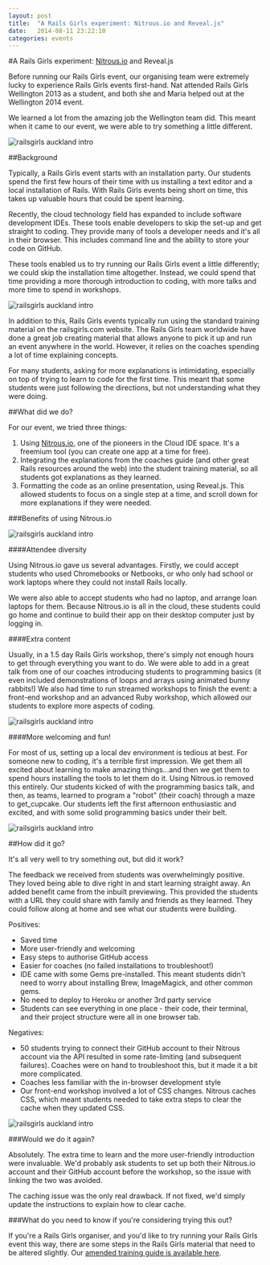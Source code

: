 ```yaml
---
layout: post
title:  "A Rails Girls experiment: Nitrous.io and Reveal.js"
date:   2014-08-11 23:22:10
categories: events
---
```


#A Rails Girls experiment: [Nitrous.io](https://nitrous.io) and Reveal.js

Before running our Rails Girls event, our organising team were extremely lucky to experience Rails Girls events first-hand. Nat attended Rails Girls Wellington 2013 as a student, and both she and Maria helped out at the Wellington 2014 event.

We learned a lot from the amazing job the Wellington team did. This meant when it came to our event, we were able to try something a little different.

![railsgirls auckland intro](https://raw.githubusercontent.com/natdudley/railsgirlsblog/master/images/rgakl.jpg)

##Background

Typically, a Rails Girls event starts with an installation party. Our students spend the first few hours of their time with us installing a text editor and a local installation of Rails. With Rails Girls events being short on time, this takes up valuable hours that could be spent learning.

Recently, the cloud technology field has expanded to include software development IDEs. These tools enable developers to skip the set-up and get straight to coding. They provide many of tools a developer needs and it's all in their browser. This includes command line and the ability to store your code on GitHub.

These tools enabled us to try running our Rails Girls event a little differently; we could skip the installation time altogether. Instead, we could spend that time providing a more thorough introduction to coding, with more talks and more time to spend in workshops.

![railsgirls auckland intro](https://raw.githubusercontent.com/natdudley/railsgirlsblog/master/images/rg1.jpg)

In addition to this, Rails Girls events typically run using the standard training material on the railsgirls.com website. The Rails Girls team worldwide have done a great job creating material that allows anyone to pick it up and run an event anywhere in the world. However, it relies on the coaches spending a lot of time explaining concepts.

For many students, asking for more explanations is intimidating, especially on top of trying to learn to code for the first time. This meant that some students were just following the directions, but not understanding what they were doing.

##What did we do?

For our event, we tried three things:

1. Using [Nitrous.io](https://nitrous.io), one of the pioneers in the Cloud IDE space. It's a freemium tool (you can create one app at a time for free).
2. Integrating the explanations from the coaches guide (and other great Rails resources around the web) into the student training material, so all students got explanations as they learned.
3. Formatting the code as an online presentation, using Reveal.js. This allowed students to focus on a single step at a time, and scroll down for more explanations if they were needed.

###Benefits of using Nitrous.io

![railsgirls auckland intro](https://raw.githubusercontent.com/natdudley/railsgirlsblog/master/images/rg2.jpg)

####Attendee diversity

Using Nitrous.io gave us several advantages. Firstly, we could accept students who used Chromebooks or Netbooks, or who only had school or work laptops where they could not install Rails locally. 

We were also able to accept students who had no laptop, and arrange loan laptops for them. Because Nitrous.io is all in the cloud, these students could go home and continue to build their app on their desktop computer just by logging in.

####Extra content

Usually, in a 1.5 day Rails Girls workshop, there's simply not enough hours to get through everything you want to do. We were able to add in a great talk from one of our coaches introducing students to programming basics (it even included demonstrations of loops and arrays using animated bunny rabbits!) We also had time to run streamed workshops to finish the event: a front-end workshop and an advanced Ruby workshop, which allowed our students to explore more aspects of coding.

![railsgirls auckland intro](https://raw.githubusercontent.com/natdudley/railsgirlsblog/master/images/rg3.jpg)

####More welcoming and fun!

For most of us, setting up a local dev environment is tedious at best. For someone new to coding, it's a terrible first impression. We get them all excited about learning to make amazing things...and then we get them to spend hours installing the tools to let them do it. Using Nitrous.io removed this entirely. Our students kicked of with the programming basics talk, and then, as teams, learned to program a "robot" (their coach) through a maze to get_cupcake. Our students left the first afternoon enthusiastic and excited, and with some solid programming basics under their belt. 

![railsgirls auckland intro](https://raw.githubusercontent.com/natdudley/railsgirlsblog/master/images/rg4.jpg)

##How did it go?

It's all very well to try something out, but did it work?

The feedback we received from students was overwhelmingly positive. They loved being able to dive right in and start learning straight away. An added benefit came from the inbuilt previewing. This provided the students with a URL they could share with family and friends as they learned. They could follow along at home and see what our students were building.

Positives:

- Saved time
- More user-friendly and welcoming
- Easy steps to authorise GitHub access
- Easier for coaches (no failed installations to troubleshoot!)
- IDE came with some Gems pre-installed. This meant students didn't need to worry about installing Brew, ImageMagick, and other common gems.
- No need to deploy to Heroku or another 3rd party service
- Students can see everything in one place - their code, their terminal, and their project structure were all in one browser tab.

Negatives:

- 50 students trying to connect their GitHub account to their Nitrous account via the API resulted in some rate-limiting (and subsequent failures). Coaches were on hand to troubleshoot this, but it made it a bit more complicated.
- Coaches less familiar with the in-browser development style
- Our front-end workshop involved a lot of CSS changes. Nitrous caches CSS, which meant students needed to take extra steps to clear the cache when they updated CSS.

![railsgirls auckland intro](https://raw.githubusercontent.com/natdudley/railsgirlsblog/master/images/rg5.jpg)

###Would we do it again?

Absolutely. The extra time to learn and the more user-friendly introduction were invaluable. We'd probably ask students to set up both their Nitrous.io account and their GitHub account before the workshop, so the issue with linking the two was avoided.

The caching issue was the only real drawback. If not fixed, we'd simply update the instructions to explain how to clear cache.

###What do you need to know if you're considering trying this out?

If you're a Rails Girls organiser, and you'd like to try running your Rails Girls event this way, there are some steps in the Rails Girls material that need to be altered slightly. Our [amended training guide is available here](https://github.com/RailsGirlsAuckland/Rails-Girls-Training).